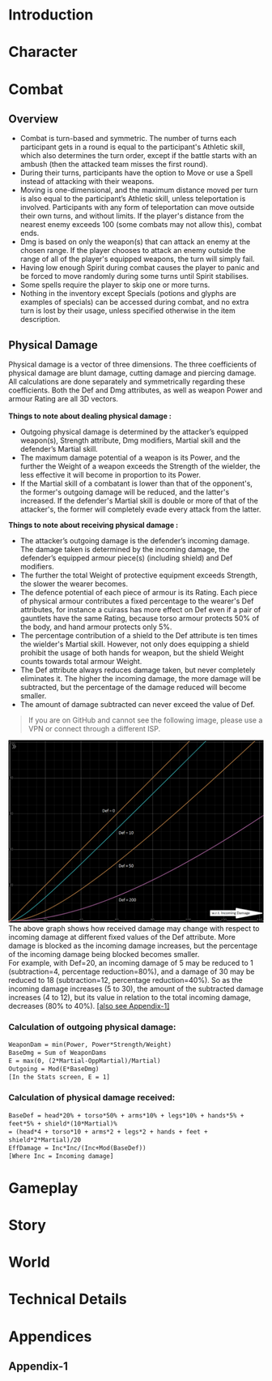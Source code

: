 ﻿# Introduction
# Character
# Combat
## Overview
- Combat is turn-based and symmetric. The number of turns each participant gets in a round is equal to the participant's Athletic skill, which also determines the turn order, except if the battle starts with an ambush (then the attacked team misses the first round).
- During their turns, participants have the option to Move or use a Spell instead of attacking with their weapons.
- Moving is one-dimensional, and the maximum distance moved per turn is also equal to the participant’s Athletic skill, unless teleportation is involved. Participants with any form of teleportation can move outside their own turns, and without limits. If the player's distance from the nearest enemy exceeds 100 (some combats may not allow this), combat ends.
- Dmg is based on only the weapon(s) that can attack an enemy at the chosen range. If the player chooses to attack an enemy outside the range of all of the player's equipped weapons, the turn will simply fail.
- Having low enough Spirit during combat causes the player to panic and be forced to move randomly during some turns until Spirit stabilises.
- Some spells require the player to skip one or more turns.
- Nothing in the inventory except Specials (potions and glyphs are examples of specials) can be accessed during combat, and no extra turn is lost by their usage, unless specified otherwise in the item description.

## Physical Damage
Physical damage is a vector of three dimensions. The three coefficients of physical damage are blunt damage, cutting damage and piercing damage. All calculations are done separately and symmetrically regarding these coefficients. Both the Def and Dmg attributes, as well as weapon Power and armour Rating are all 3D vectors. \
 \
**Things to note about dealing physical damage :**
- Outgoing physical damage is determined by the attacker’s equipped weapon(s), Strength attribute, Dmg modifiers, Martial skill and the defender’s Martial skill.
- The maximum damage potential of a weapon is its Power, and the further the Weight of a weapon exceeds the Strength of the wielder, the less effective it will become in proportion to its Power.
- If the Martial skill of a combatant is lower than that of the opponent's, the former's outgoing damage will be reduced, and the latter's increased. If the defender's Martial skill is double or more of that of the attacker's, the former will completely evade every attack from the latter.

**Things to note about receiving physical damage :**
- The attacker’s outgoing damage is the defender’s incoming damage. The damage taken is determined by the incoming damage, the defender’s equipped armour piece(s) (including shield) and Def modifiers.
- The further the total Weight of protective equipment exceeds Strength, the slower the wearer becomes.
- The defence potential of each piece of armour is its Rating. Each piece of physical armour contributes a fixed percentage to the wearer's Def attributes, for instance a cuirass has more effect on Def even if a pair of gauntlets have the same Rating, because torso armour protects 50% of the body, and hand armour protects only 5%.
- The percentage contribution of a shield to the Def attribute is ten times the wielder's Martial skill. However, not only does equipping a shield prohibit the usage of both hands for weapon, but the shield Weight counts towards total armour Weight.
- The Def attribute always reduces damage taken, but never completely eliminates it. The higher the incoming damage, the more damage will be subtracted, but the percentage of the damage reduced will become smaller.
- The amount of damage subtracted can never exceed the value of Def.

> If you are on GitHub and cannot see the following image, please use a VPN or connect through a different ISP.

![Graph: Damage taken with respect to incoming damage, at constant Def values.](Handbook_files/wrtinc-def-10-50-200.png)
The above graph shows how received damage may change with respect to incoming damage at different fixed values of the Def attribute. More damage is blocked as the incoming damage increases, but the percentage of the incoming damage being blocked becomes smaller. \
For example, with Def=20, an incoming damage of 5 may be reduced to 1 (subtraction=4, percentage reduction=80%), and a damage of 30 may be reduced to 18 (subtraction=12, percentage reduction=40%). So as the incoming damage increases (5 to 30), the amount of the subtracted damage increases (4 to 12), but its value in relation to the total incoming damage, decreases (80% to 40%). [[also see Appendix-1]](#appendix-1)

### Calculation of outgoing physical damage:
```
WeaponDam = min(Power, Power*Strength/Weight)
BaseDmg = Sum of WeaponDams
E = max(0, (2*Martial-OppMartial)/Martial)
Outgoing = Mod(E*BaseDmg)
[In the Stats screen, E = 1]
```
### Calculation of physical damage received:
```
BaseDef = head*20% + torso*50% + arms*10% + legs*10% + hands*5% + feet*5% + shield*(10*Martial)%
= (head*4 + torso*10 + arms*2 + legs*2 + hands + feet + shield*2*Martial)/20
EffDamage = Inc*Inc/(Inc+Mod(BaseDef))
[Where Inc = Incoming damage]
```
# Gameplay
# Story
# World
# Technical Details
# Appendices
## Appendix-1


